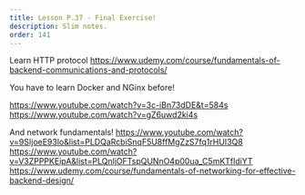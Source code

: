 ```yaml
---
title: Lesson P.37 - Final Exercise!
description: Slim notes.
order: 141
---
```


Learn HTTP protocol
https://www.udemy.com/course/fundamentals-of-backend-communications-and-protocols/

You have to learn Docker and NGinx before!

https://www.youtube.com/watch?v=3c-iBn73dDE&t=584s
https://www.youtube.com/watch?v=gZ6uwd2ki4s

And network fundamentals!
https://www.youtube.com/watch?v=9SIjoeE93lo&list=PLDQaRcbiSnqF5U8ffMgZzS7fq1rHUI3Q8
https://www.youtube.com/watch?v=V3ZPPPKEipA&list=PLQnljOFTspQUNnO4p00ua_C5mKTfldiYT
https://www.udemy.com/course/fundamentals-of-networking-for-effective-backend-design/
